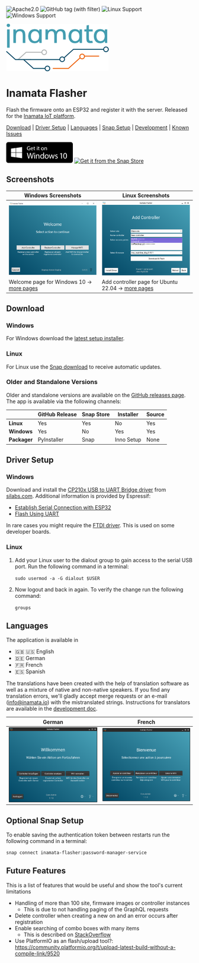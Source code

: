 ![Apache2.0](https://img.shields.io/github/license/InamataIO/Flasher)
![GitHub tag (with filter)](https://img.shields.io/github/v/tag/InamataIO/Flasher)
![Linux Support](https://img.shields.io/badge/OS-Linux-dark_green)
![Windows Support](https://img.shields.io/badge/OS-Windows-dark_green)

[![Inamata Logo](images/inamata_logo.png)][10]

# Inamata Flasher

Flash the firmware onto an ESP32 and register it with the server. Released for the [Inamata IoT platform][10].

[Download](#download) | [Driver Setup](#driver-setup) | [Languages](#languages) | [Snap Setup](#optional-snap-setup) | [Development](doc/development.md) | [Known Issues](doc/known_issues.md)

[![Git it for Windows 10](images/windows_download_badge.png)][11]
[![Get it from the Snap Store](https://snapcraft.io/static/images/badges/en/snap-store-white.svg)](https://snapcraft.io/inamata-flasher)

## Screenshots

| Windows Screenshots                                 | Linux Screenshots                                      |
| --------------------------------------------------- | ------------------------------------------------------ |
| ![Windows Welcome](screenshots/windows_welcome.png) | ![Linux Welcome](screenshots/linux_add_controller.png) |
| Welcome page for Windows 10 → [more pages][1]       | Add controller page for Ubuntu 22.04 → [more pages][2] |

## Download

### Windows

For Windows download the [latest setup installer][11].

### Linux

For Linux use the [Snap download][9] to receive automatic updates.

### Older and Standalone Versions

Older and standalone versions are available on the [GitHub releases page][8]. The app is available via the following channels:

|              | GitHub Release | Snap Store | Installer  | Source |
| ------------ | -------------- | ---------- | ---------- | ------ |
| **Linux**    | Yes            | Yes        | No         | Yes    |
| **Windows**  | Yes            | No         | Yes        | Yes    |
| **Packager** | PyInstaller    | Snap       | Inno Setup | None   |

## Driver Setup

### Windows

Download and install the [CP210x USB to UART Bridge driver][4] from [silabs.com][3]. Additional information is provided by Espressif:

- [Establish Serial Connection with ESP32][12]
- [Flash Using UART][13]

In rare cases you might require the [FTDI driver][14]. This is used on some developer boards.

### Linux

1. Add your Linux user to the dialout group to gain access to the serial USB port. Run the following command in a terminal:

    `sudo usermod -a -G dialout $USER`

2. Now logout and back in again. To verify the change run the following command:

    `groups`

## Languages

The application is available in
- 🇬🇧 🇺🇸 English
- 🇩🇪 German
- 🇫🇷 French
- 🇪🇸 Spanish

The translations have been created with the help of translation software as well as a mixture of native and non-native speakers. If you find any translation errors, we'll gladly accept merge requests or an e-mail (info@inamata.io) with the mistranslated strings. Instructions for translators are available in the [development doc](doc/development.md#Internationalization).

| German                                                                  | French                                                                  |
| ----------------------------------------------------------------------- | ----------------------------------------------------------------------- |
| ![Linux Welcome Dark German](screenshots/linux_welcome_dark_german.png) | ![Linux Welcome Dark French](screenshots/linux_welcome_dark_french.png) |

## Optional Snap Setup

To enable saving the authentication token between restarts run the following command in a terminal:

```
snap connect inamata-flasher:password-manager-service
```

## Future Features

This is a list of features that would be useful and show the tool's current limitations

- Handling of more than 100 site, firmware images or controller instances
  - This is due to not handling paging of the GraphQL requests
- Delete controller when creating a new on and an error occurs after registration
- Enable searching of combo boxes with many items
  - This is described on [StackOverflow](https://stackoverflow.com/questions/4827207/how-do-i-filter-the-pyqt-qcombobox-items-based-on-the-text-input)
- Use PlatformIO as an flash/upload tool?: https://community.platformio.org/t/upload-latest-build-without-a-compile-link/9520

[1]: screenshots/windows.md
[2]: screenshots/linux.md
[3]: https://www.silabs.com/developers/usb-to-uart-bridge-vcp-drivers
[4]: https://www.silabs.com/documents/public/software/CP210x_Universal_Windows_Driver.zip
[6]: https://github.com/espressif/arduino-esp32/blob/master/libraries/LittleFS/library.properties
[8]: https://github.com/InamataIO/Flasher/releases/latest
[9]: https://snapcraft.io/inamata-flasher
[10]: https://www.inamata.io
[11]: https://github.com/InamataIO/Flasher/releases/latest/download/inamata_flasher_setup.exe
[12]: https://docs.espressif.com/projects/esp-idf/en/v4.3-beta2/esp32/get-started/establish-serial-connection.html
[13]: https://docs.espressif.com/projects/esp-idf/en/latest/esp32/get-started/establish-serial-connection.html
[14]: https://ftdichip.com/drivers/vcp-drivers/